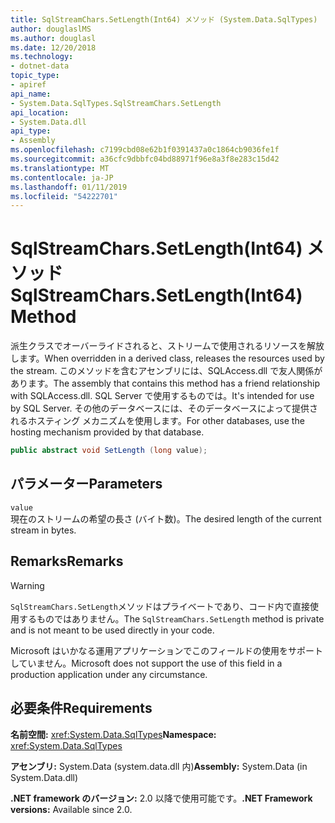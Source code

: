 ```yaml
---
title: SqlStreamChars.SetLength(Int64) メソッド (System.Data.SqlTypes)
author: douglaslMS
ms.author: douglasl
ms.date: 12/20/2018
ms.technology:
- dotnet-data
topic_type:
- apiref
api_name:
- System.Data.SqlTypes.SqlStreamChars.SetLength
api_location:
- System.Data.dll
api_type:
- Assembly
ms.openlocfilehash: c7199cbd08e62b1f0391437a0c1864cb9036fe1f
ms.sourcegitcommit: a36cfc9dbbfc04bd88971f96e8a3f8e283c15d42
ms.translationtype: MT
ms.contentlocale: ja-JP
ms.lasthandoff: 01/11/2019
ms.locfileid: "54222701"
---
```

# <a name="sqlstreamcharssetlengthint64-method"></a><span data-ttu-id="c85dc-102">SqlStreamChars.SetLength(Int64) メソッド</span><span class="sxs-lookup"><span data-stu-id="c85dc-102">SqlStreamChars.SetLength(Int64) Method</span></span>

<span data-ttu-id="c85dc-103">派生クラスでオーバーライドされると、ストリームで使用されるリソースを解放します。</span><span class="sxs-lookup"><span data-stu-id="c85dc-103">When overridden in a derived class, releases the resources used by the stream.</span></span> <span data-ttu-id="c85dc-104">このメソッドを含むアセンブリには、SQLAccess.dll で友人関係があります。</span><span class="sxs-lookup"><span data-stu-id="c85dc-104">The assembly that contains this method has a friend relationship with SQLAccess.dll.</span></span> <span data-ttu-id="c85dc-105">SQL Server で使用するものでは。</span><span class="sxs-lookup"><span data-stu-id="c85dc-105">It's intended for use by SQL Server.</span></span> <span data-ttu-id="c85dc-106">その他のデータベースには、そのデータベースによって提供されるホスティング メカニズムを使用します。</span><span class="sxs-lookup"><span data-stu-id="c85dc-106">For other databases, use the hosting mechanism provided by that database.</span></span>

```csharp
public abstract void SetLength (long value);
```

## <a name="parameters"></a><span data-ttu-id="c85dc-107">パラメーター</span><span class="sxs-lookup"><span data-stu-id="c85dc-107">Parameters</span></span>

`value`\
<span data-ttu-id="c85dc-108">現在のストリームの希望の長さ (バイト数)。</span><span class="sxs-lookup"><span data-stu-id="c85dc-108">The desired length of the current stream in bytes.</span></span>

## <a name="remarks"></a><span data-ttu-id="c85dc-109">Remarks</span><span class="sxs-lookup"><span data-stu-id="c85dc-109">Remarks</span></span>

> [!WARNING]
> <span data-ttu-id="c85dc-110">`SqlStreamChars.SetLength`メソッドはプライベートであり、コード内で直接使用するものではありません。</span><span class="sxs-lookup"><span data-stu-id="c85dc-110">The `SqlStreamChars.SetLength` method is private and is not meant to be used directly in your code.</span></span>
>
> <span data-ttu-id="c85dc-111">Microsoft はいかなる運用アプリケーションでこのフィールドの使用をサポートしていません。</span><span class="sxs-lookup"><span data-stu-id="c85dc-111">Microsoft does not support the use of this field in a production application under any circumstance.</span></span>

## <a name="requirements"></a><span data-ttu-id="c85dc-112">必要条件</span><span class="sxs-lookup"><span data-stu-id="c85dc-112">Requirements</span></span>

<span data-ttu-id="c85dc-113">**名前空間:** <xref:System.Data.SqlTypes></span><span class="sxs-lookup"><span data-stu-id="c85dc-113">**Namespace:** <xref:System.Data.SqlTypes></span></span>

<span data-ttu-id="c85dc-114">**アセンブリ:** System.Data (system.data.dll 内)</span><span class="sxs-lookup"><span data-stu-id="c85dc-114">**Assembly:** System.Data (in System.Data.dll)</span></span>

<span data-ttu-id="c85dc-115">**.NET framework のバージョン:** 2.0 以降で使用可能です。</span><span class="sxs-lookup"><span data-stu-id="c85dc-115">**.NET Framework versions:** Available since 2.0.</span></span>